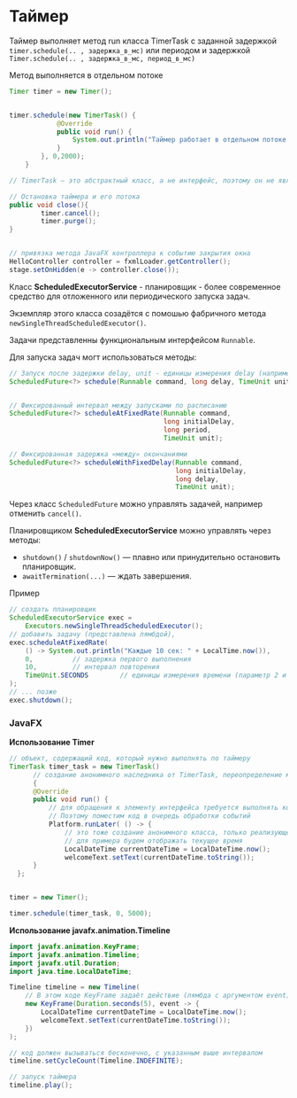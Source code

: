 # Таймер
Таймер выполняет метод run класса TimerTask с заданной задержкой `timer.schedule(.. , задержка_в_мс)` или  периодом и задержкой `Timer.schedule(.. , задержка_в_мс, период_в_мс)`

Метод выполняется в отдельном потоке

```Java
Timer timer = new Timer();


timer.schedule(new TimerTask() {
            @Override
            public void run() {
                System.out.println("Таймер работает в отдельном потоке: " + Thread.currentThread().getName());
            }
        }, 0,2000);
    }

// TimerTask — это абстрактный класс, а не интерфейс, поэтому он не является функциональным интерфейсом, и лямбда к нему не приводится.

// Остановка таймера и его потока
public void close(){
        timer.cancel();
        timer.purge();
}


// привязка метода JavaFX контроллера к событию закрытия окна
HelloController controller = fxmlLoader.getController();
stage.setOnHidden(e -> controller.close());
```


Класс **ScheduledExecutorService** - планировщик - более современное средство для отложенного или периодического запуска задач.

Экземпляр этого класса созадётся с помошью фабричного метода `newSingleThreadScheduledExecutor()`.

Задачи представленны функциональным интерфейсом `Runnable`.

Для запуска задач могт использоваться методы:
```java
// Запуск после задержки delay, unit - единицы измерения delay (например TimeUnit.SECONDS)
ScheduledFuture<?> schedule(Runnable command, long delay, TimeUnit unit);


// Фиксированный интервал между запусками по расписанию
ScheduledFuture<?> scheduleAtFixedRate(Runnable command,
                                       long initialDelay,
                                       long period,
                                       TimeUnit unit);

// Фиксированная задержка «между» окончаниями
ScheduledFuture<?> scheduleWithFixedDelay(Runnable command,
                                          long initialDelay,
                                          long delay,
                                          TimeUnit unit);
```
Через класс `ScheduledFuture` можно управлять задачей, например отменить `cancel()`.

Планировщиком **ScheduledExecutorService** можно управлять через методы:
- `shutdown()` / `shutdownNow()` — плавно или принудительно остановить планировщик.
- `awaitTermination(...)` —  ждать завершения.


Пример
```java
// создать планировщик
ScheduledExecutorService exec =
    Executors.newSingleThreadScheduledExecutor();
// добавить задачу (представлена лямбдой),
exec.scheduleAtFixedRate(
    () -> System.out.println("Каждые 10 сек: " + LocalTime.now()),
    0,          // задержка первого выполнения
    10,         // интервал повторения
    TimeUnit.SECONDS        // единицы измерения времени (параметр 2 и 3)
);
// ... позже
exec.shutdown();
```

### JavaFX

**Использование Timer**
```java
// объект, содержащий код, который нужно выполнять по таймеру
TimerTask timer_task = new TimerTask() 
      // создание анонимного наследника от TimerTask, переопределение метода run
      {
      @Override
      public void run() {
          // для обращения к элементу интерфейса требуется выполнять код в главном потоке выполнения
          // Поэтому поместим код в очередь обработки событий
          Platform.runLater( () -> {
              // это тоже создание анонимного класса, только реализующего интерфейс Runnable
              // для примера будем отображать текущее время
              LocalDateTime currentDateTime = LocalDateTime.now();
              welcomeText.setText(currentDateTime.toString());          });
      }
  };


timer = new Timer();

timer.schedule(timer_task, 0, 5000);
```


**Использование javafx.animation.Timeline**
```java
import javafx.animation.KeyFrame;
import javafx.animation.Timeline;
import javafx.util.Duration;
import java.time.LocalDateTime;

Timeline timeline = new Timeline(
    // В этом коде KeyFrame задаёт действие (лямбда с аргументом event), которое будет выполняться каждые 5 секунд
    new KeyFrame(Duration.seconds(5), event -> {
        LocalDateTime currentDateTime = LocalDateTime.now();
        welcomeText.setText(currentDateTime.toString());
    })
);

// код должен вызываться бесконечно, с указанным выше интервалом
timeline.setCycleCount(Timeline.INDEFINITE);

// запуск таймера
timeline.play();
```
